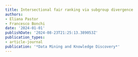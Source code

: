 ```yaml
---
title: Intersectional fair ranking via subgroup divergence
authors:
- Eliana Pastor
- Francesco Bonchi
date: '2024-01-01'
publishDate: '2024-08-23T21:25:13.389053Z'
publication_types:
- article-journal
publication: '*Data Mining and Knowledge Discovery*'
---
```

